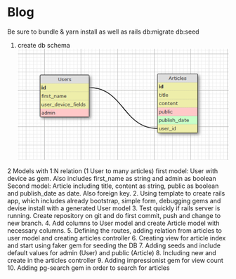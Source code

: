 # Blog

Be sure to bundle & yarn install as well as rails db:migrate db:seed

1. create db schema
![schema](./app/assets/images/schema.png)

2 Models with 1:N relation (1 User to many articles)
first model: User with device as gem. Also includes first_name as string and admin as boolean
Second model: Article including title, content as string, public as boolean and publish_date as date. Also foreign key.
2. Using template to create rails app, which includes already bootstrap, simple form, debugging gems and devise install with a generated User model
3. Test quickly if rails server is running. Create repository on git and do first commit, push and change to new branch.
4. Add columns to User model and create Article model with necessary columns.
5. Defining the routes, adding relation from articles to user model and creating articles controller
6. Creating view for article index and start using faker gem for seeding the DB
7. Adding seeds and include default values for admin (User) and public (Article)
8. Including new and create in the articles controller
9. Adding impressionist gem for view count
10. Adding pg-search gem in order to search for articles
